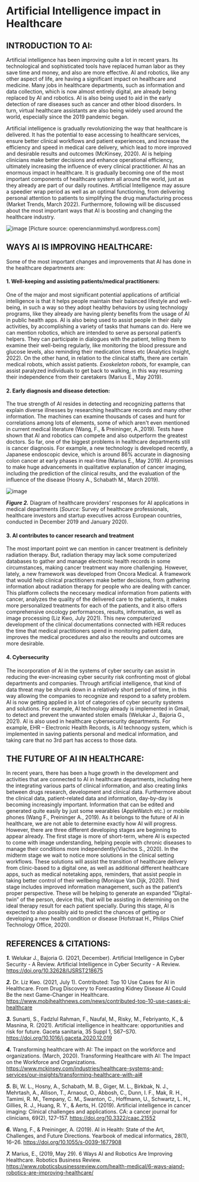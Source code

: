 # Artificial Intelligence impact in Healthcare

## INTRODUCTION TO AI:
Artificial intelligence has been improving quite a lot in recent years. Its technological and sophisticated tools have replaced human labor as they save time and money, and also are more effective. AI and robotics, like any other aspect of life, are having a significant impact on healthcare and medicine. Many jobs in healthcare departments, such as information and data collection, which is now almost entirely digital, are already being replaced by AI and robotics. AI is also being used to aid in the early detection of rare diseases such as cancer and other blood disorders. In turn, virtual healthcare assistants are also being widely used around the world, especially since the 2019 pandemic began.

Artificial intelligence is gradually revolutionizing the way that healthcare is delivered. It has the potential to ease accessing to healthcare services, ensure better clinical workflows and patient experiences, and increase the efficiency and speed in medical care delivery, which lead to more improved and desirable results and outcomes (McKinsey, 2020). 
AI is helping clinicians make better decisions and enhance operational efficiency, ultimately increasing the influence of every clinical practitioner. AI has an enormous impact in healthcare. It is gradually becoming one of the most important components of healthcare system all around the world, just as they already are part of our daily routines. Artificial Intelligence may assure a speedier wrap period as well as an optimal functioning, from delivering personal attention to patients to simplifying the drug manufacturing process (Market Trends, March 2022). Furthermore, following will be discussed about the most important ways that AI is boosting and changing the healthcare industry. 

![image](https://user-images.githubusercontent.com/97605926/175649445-590b2fed-61d2-4c6c-868d-6b3a9c8d38e8.png)
[Picture source: operencianmimshyd.wordpress.com]

## WAYS AI IS IMPROVING HEALTHCARE:
Some of the most important changes and improvements that AI has done in the healthcare departments are:

#### 1.	Well-keeping and assisting patients/medical practitioners:

One of the major and most significant potential applications of artificial intelligence is that it helps people maintain their balanced lifestyle and well-being, in such a way so they adopt healthy behaviors by using technology programs, like they already are having plenty benefits from the usage of AI in public health apps. 
AI is also being used to assist people in their daily activities, by accomplishing a variety of tasks that humans can do. Here we can mention robotics, which are intended to serve as personal patient’s helpers. They can participate in dialogues with the patient, telling them to examine their well-being regularly, like monitoring the blood pressure and glucose levels, also reminding their medication times etc (Analytics Insight, 2022).
On the other hand, in relation to the clinical staffs, there are certain medical robots, which assist patients. *Exoskeleton robots*, for example, can assist paralyzed individuals to get back to walking, in this way resuming their independence from their caretakers (Marius E., May 2019).

#### 2.	Early diagnosis and disease detection:

The true strength of AI resides in detecting and recognizing patterns that explain diverse illnesses by researching healthcare records and many other information. The machines can examine thousands of cases and hunt for correlations among lots of elements, some of which aren't even mentioned in current medical literature (Wang, F., & Preininger, A.,2019).
Tests have shown that AI and robotics can compete and also outperform the greatest doctors. So far, one of the biggest problems in healthcare departments  still is cancer diagnosis. For example, a new technology is developed recently, a Japanese endoscopic device, which is around 86% accurate in diagnosing colon cancer at early phases in real-time (Marius E., May 2019).
AI promises to make huge advancements in qualitative explanation of cancer imaging, including the prediction of the clinical results, and the evaluation of the influence of the disease (Hosny A., Schabath M.,  March 2019).

![image](https://user-images.githubusercontent.com/97605926/175649679-6b3644c3-c0ba-4cef-aeeb-d3a1d9a2bf86.png)

***Figure 2.*** Diagram of healthcare providers’ responses for AI applications in medical departments (*Source:* Survey of healthcare professionals, healthcare investors and startup executives across European countries, conducted in December 2019 and January 2020).

#### 3.	AI contributes to cancer research and treatment
The most important point we can mention in cancer treatment is definitely radiation therapy. But, radiation therapy may lack some computerized databases to gather and manage electronic health records in some circumstances, making cancer treatment way more challenging.
However, lately, a new framework was developed from Oncora Medical. A framework that would help clinical practitioners make better decisions, from gathering information about radiation therapy for people who are dealing with cancer. This platform collects the neccesary medical information from patients with cancer, analyzes the quality of the delivered care to the patients, it makes more personalized treatments for each of the patients, and it also offers comprehensive oncology performances, results, information, as well as image processing (Liz Kwo, July 2021).
This new computerized development of the clinical documentations connected with HER reduces the time that medical practitioners spend in monitoring patient data, improves the medical procedures and also the reoults and outcomes are more desirable. 

#### 4.	Cybersecurity
The incorporation of AI in the systems of cyber security can assist in reducing the ever-increasing cyber security risk confronting most of global departments and companies. Through artificial intelligence, that kind of data threat may be shrunk down in a relatively short period of time, in this way allowing the companies to recognize and respond to a safety problem.
AI is now getting applied in a lot of categories of cyber security systems and solutions. For example, AI technology already is implemented in Gmail, to detect and prevent the unwanted stolen emails (Welukar J., Bajoria G., 2021).
AI is also used in healthcare cybersecurity departments. For example, EHR – Electronic Health Records, is AI technoogy system, which is implemented in saving patients personal and medical information, and taking care that no 3rd part has access to those data. 

## THE FUTURE OF AI IN HEALTHCARE:
In recent years, there has been a huge growth in the development and activities that are connected to AI in healthcare departments, including here the integrating various parts of clinical information, and also creating links between drugs research, development and clinical data.
Furthermore about the clinical data, patient-related data and information, day-by-day is becoming increasingly important. Information that can be edited and generated quite easily by just some wearables (AppleWatch etc.) or mobile phones (Wang F., Preininger A., 2019).
As it belongs to the future of AI in healthcare, we are not able to determine exactly how AI will progress. However, there are three different developing stages are beginning to appear already. 
The first stage is more of short-term, where AI is expected to come with image understanding, helping people with chronic diseases to manage their conditions more independently(Vlachos S., 2020). 
In the midterm stage we wait to notice more solutions in the clinical setting workflows. These solutions will assist the transition of healthcare delivery from clinic-based to a digital one, as well as additional different healthcare apps, such as medical notetaking apps, reminders,  that assist people in taking better control of their wellbeing (Monique Van Dijk, 2020).
Third stage includes improved information management, such as the patient’s proper perspective. These will be helping to generate an expanded “Digital-twin” of the person, device this, that will be assisting in determining on the ideal therapy result for each patient specially. During this stage, AI is expected to also possibly aid to predict the chances of getting or developing a new health condition or disease (Hofstraat H., Philips Chief Technology Office, 2020).

## REFERENCES & CITATIONS:
***1.***	Welukar J., Bajoria G. (2021, December). Artificial Intelligence in Cyber Security - A Review. Artificial Intelligence in Cyber Security - A Review. https://doi.org/10.32628/IJSRST218675 

***2.***	Dr. Liz Kwo. (2021, July 1). Contributed: Top 10 Use Cases for AI in Healthcare. From Drug Discovery to Forecasting Kidney Disease AI Could Be the next Game-Changer in Healthcare. https://www.mobihealthnews.com/news/contributed-top-10-use-cases-ai-healthcare 

***3.***	Sunarti, S., Fadzlul Rahman, F., Naufal, M., Risky, M., Febriyanto, K., & Masnina, R. (2021). Artificial intelligence in healthcare: opportunities and risk for future. Gaceta sanitaria, 35 Suppl 1, S67–S70. https://doi.org/10.1016/j.gaceta.2020.12.019 

***4.***	Transforming healthcare with AI: The impact on the workforce and organizations. (March, 2020). Transforming Healthcare with AI: The Impact on the Workforce and Organizations. https://www.mckinsey.com/industries/healthcare-systems-and-services/our-insights/transforming-healthcare-with-ai#

***5.***	Bi, W. L., Hosny, A., Schabath, M. B., Giger, M. L., Birkbak, N. J., Mehrtash, A., Allison, T., Arnaout, O., Abbosh, C., Dunn, I. F., Mak, R. H., Tamimi, R. M., Tempany, C. M., Swanton, C., Hoffmann, U., Schwartz, L. H., Gillies, R. J., Huang, R. Y., & Aerts, H. (2019). Artificial intelligence in cancer imaging: Clinical challenges and applications. CA: a cancer journal for clinicians, 69(2), 127–157. https://doi.org/10.3322/caac.21552 

***6.***	Wang, F., & Preininger, A. (2019). AI in Health: State of the Art, Challenges, and Future Directions. Yearbook of medical informatics, 28(1), 16–26. https://doi.org/10.1055/s-0039-1677908

***7.***	Marius, E., (2019, May 29). 6 Ways AI and Robotics Are Improving Healthcare. Robotics Business Review. https://www.roboticsbusinessreview.com/health-medical/6-ways-aiand-robotics-are-improving-healthcare/

